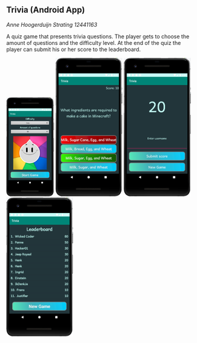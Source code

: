 ## Trivia (Android App)


*Anne Hoogerduijn Strating*
*12441163*


A quiz game that presents trivia questions. The player gets to choose the amount of questions and the difficulty level.
At the end of the quiz the player can submit his or her score to the leaderboard.

<img src="https://github.com/AnneHS/Trivia/blob/master/doc/startMenu.PNG" height="15%" width="25%"/> <img src="https://github.com/AnneHS/Trivia/blob/master/doc/question.PNG" height="20%" width="35%"/> <img src="https://github.com/AnneHS/Trivia/blob/master/doc/submitScore.PNG" height="20%" width="35%"/> <img src="https://github.com/AnneHS/Trivia/blob/master/doc/leaderboard.PNG" height="20%" width="35%"/>
